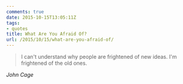 ```yaml
---
comments: true
date: 2015-10-15T13:05:11Z
tags:
- quotes
title: What Are You Afraid Of?
url: /2015/10/15/what-are-you-afraid-of/
---
```


<blockquote class="big">I can't understand why people are frightened of new ideas. I'm frightened of the old ones.</blockquote>

<cite class="big">John Cage</cite>


